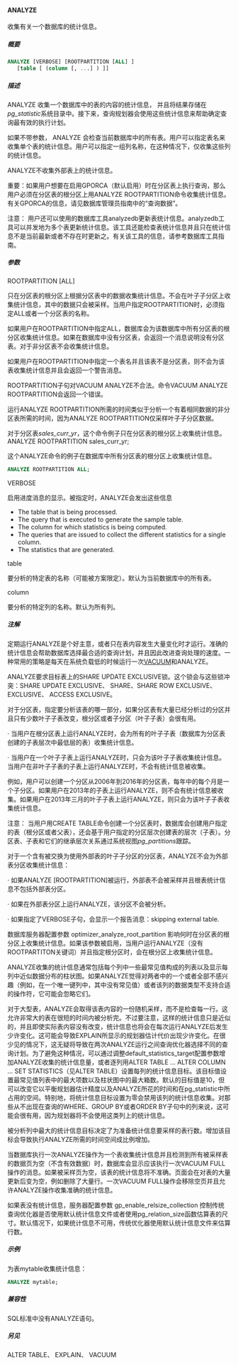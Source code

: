#### ANALYZE

收集有关一个数据库的统计信息。

##### 概要

```sql
ANALYZE [VERBOSE] [ROOTPARTITION [ALL] ] 
   [table [ (column [, ...] ) ]]
```

##### 描述

ANALYZE 收集一个数据库中的表的内容的统计信息， 并且将结果存储在 *pg_statistic*系统目录中。接下来，查询规划器会使用这些统计信息来帮助确定查询最有效的执行计划。

如果不带参数， ANALYZE 会检查当前数据库中的所有表。用户可以指定表名来收集单个表的统计信息。用户可以指定一组列名称，在这种情况下，仅收集这些列的统计信息。

ANALYZE不收集外部表上的统计信息。

重要：如果用户想要在启用GPORCA（默认启用）时在分区表上执行查询，那么用户必须在分区表的根分区上用ANALYZE ROOTPARTITION命令收集统计信息。有关GPORCA的信息，请见数据库管理员指南中的“查询数据”。

注意： 用户还可以使用的数据库工具analyzedb更新表统计信息。analyzedb工具可以并发地为多个表更新统计信息。该工具还能检查表统计信息并且只在统计信息不是当前最新或者不存在时更新之。有关该工具的信息，请参考数据库工具指南。

##### 参数

ROOTPARTITION [ALL]

只在分区表的根分区上根据分区表中的数据收集统计信息。不会在叶子子分区上收集统计信息，其中的数据只会被采样。当用户指定ROOTPARTITION时，必须指定ALL或者一个分区表的名称。

如果用户在ROOTPARTITION中指定ALL，数据库会为该数据库中所有分区表的根分区收集统计信息。如果在数据库中没有分区表，会返回一个消息说明没有分区表。对于非分区表不会收集统计信息。

如果用户在ROOTPARTITION中指定一个表名并且该表不是分区表，则不会为该表收集统计信息并且会返回一个警告消息。

ROOTPARTITION子句对VACUUM ANALYZE不合法。命令VACUUM ANALYZE ROOTPARTITION会返回一个错误。

运行ANALYZE ROOTPARTITION所需的时间类似于分析一个有着相同数据的非分区表所需的时间，因为ANALYZE ROOTPARTITION仅采样叶子子分区数据。

对于分区表*sales_curr_yr*，这个命令例子只在分区表的根分区上收集统计信息。ANALYZE ROOTPARTITION sales_curr_yr;

这个ANALYZE命令的例子在数据库中所有分区表的根分区上收集统计信息。

```sql
ANALYZE ROOTPARTITION ALL;
```

VERBOSE

启用进度消息的显示。被指定时，ANALYZE会发出这些信息

- The      table that is being processed.
- The      query that is executed to generate the sample table.
- The      column for which statistics is being computed.
- The      queries that are issued to collect the different statistics for a single      column.
- The      statistics that are generated.

table

要分析的特定表的名称（可能被方案限定）。默认为当前数据库中的所有表。

column

要分析的特定列的名称。默认为所有列。

##### 注解

定期运行ANALYZE是个好主意，或者只在表内容发生大量变化时才运行。准确的统计信息会帮助数据库选择最合适的查询计划，并且因此改进查询处理的速度。一种常用的策略是每天在系统负载低的时候运行一次[VACUUM](https://gp-docs-cn.github.io/docs/ref_guide/sql_commands/VACUUM.html#topic1)和ANALYZE。

ANALYZE要求目标表上的SHARE UPDATE EXCLUSIVE锁。这个锁会与这些锁冲突：SHARE UPDATE EXCLUSIVE、 SHARE、SHARE ROW EXCLUSIVE、EXCLUSIVE、 ACCESS EXCLUSIVE。

对于分区表，指定要分析该表的哪一部分，如果分区表有大量已经分析过的分区并且只有少数叶子子表改变，根分区或者子分区（叶子子表）会很有用。

·         当用户在根分区表上运行ANALYZE时，会为所有的叶子子表（数据库为分区表创建的子表层次中最低层的表）收集统计信息。

·         当用户在一个叶子子表上运行ANALYZE时，只会为该叶子子表收集统计信息。当用户在非叶子子表的子表上运行ANALYZE时，不会有统计信息被收集。

例如，用户可以创建一个分区从2006年到2016年的分区表，每年中的每个月是一个子分区。如果用户在2013年的子表上运行ANALYZE，则不会有统计信息被收集。如果用户在2013年三月的叶子子表上运行ANALYZE，则只会为该叶子子表收集统计信息。

注意： 当用户用CREATE TABLE命令创建一个分区表时，数据库会创建用户指定的表（根分区或者父表），还会基于用户指定的分区层次创建表的层次（子表）。分区表、子表和它们的继承层次关系通过系统视图*pg_partitions*跟踪。

对于一个含有被交换为使用外部表的叶子子分区的分区表，ANALYZE不会为外部表分区收集统计信息：

·         如果ANALYZE [ROOTPARTITION]被运行，外部表不会被采样并且根表统计信息不包括外部表分区。

·         如果在外部表分区上运行ANALYZE，该分区不会被分析。

·         如果指定了VERBOSE子句，会显示一个报告消息：skipping external table.

数据库服务器配置参数 optimizer_analyze_root_partition 影响何时在分区表的根分区上收集统计信息。如果该参数被启用，当用户运行ANALYZE（没有ROOTPARTITON关键词）并且指定根分区时，会在根分区上收集统计信息。

ANALYZE收集的统计信息通常包括每个列中一些最常见值构成的列表以及显示每列中近似数据分布的柱状图。如果ANALYZE觉得对两者中的一个或者全部不感兴趣（例如，在一个唯一键列中，其中没有常见值）或者该列的数据类型不支持合适的操作符，它可能会忽略它们。

对于大型表，ANALYZE会取得该表内容的一份随机采样，而不是检查每一行。这允许非常大的表在很短的时间内被分析完。不过要注意，这样的统计信息只是近似的，并且即使实际表内容没有改变，统计信息也将会在每次运行ANALYZE后发生少许变化。这可能会导致EXPLAIN所显示的规划器估计代价出现少许变化。在很少见的情况下，这无疑将导致在两次ANALYZE运行之间查询优化器选择不同的查询计划。为了避免这种情况，可以通过调整default_statistics_target配置参数增加ANALYZE收集的统计信息量，或者逐列用ALTER TABLE ... ALTER COLUMN ... SET STATISTICS（见ALTER TABLE）设置每列的统计信息目标。该目标值设置最常见值列表中的最大项数以及柱状图中的最大箱数。默认的目标值是10，但可以改变它以平衡规划器估计精度以及ANALYZE所花的时间和在pg_statistic中所占用的空间。特别地，将统计信息目标设置为零会禁用该列的统计信息收集。对那些从不出现在查询的WHERE、GROUP BY或者ORDER BY子句中的列来说，这可能会很有用，因为规划器将不会使用这类列上的统计信息。

被分析列中最大的统计信息目标决定了为准备统计信息要采样的表行数。增加该目标会导致执行ANALYZE所需的时间空间成比例增加。

当数据库执行一次ANALYZE操作为一个表收集统计信息并且检测到所有被采样表的数据页为空（不含有效数据）时，数据库会显示应该执行一次VACUUM FULL操作的消息。如果被采样页为空，该表的统计信息将不准确。页面会在对表的大量更新后变为空，例如删除了大量行。一次VACUUM FULL操作会移除空页并且允许ANALYZE操作收集准确的统计信息。

如果表没有统计信息，服务器配置参数 gp_enable_relsize_collection 控制传统查询优化器是否使用默认统计信息文件或者使用pg_relation_size函数估算表的尺寸。默认情况下，如果统计信息不可用，传统优化器使用默认统计信息文件来估算行数。

##### 示例

为表mytable收集统计信息：

```sql
ANALYZE mytable;
```

##### 兼容性

SQL标准中没有ANALYZE语句。

##### 另见

ALTER TABLE、 EXPLAIN、 VACUUM